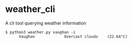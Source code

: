# weather_cli
A cli tool querying weather information
```
$ python3 weather.py vaughan -i
      Vaughan             Overcast clouds    (22.64°C)
```
